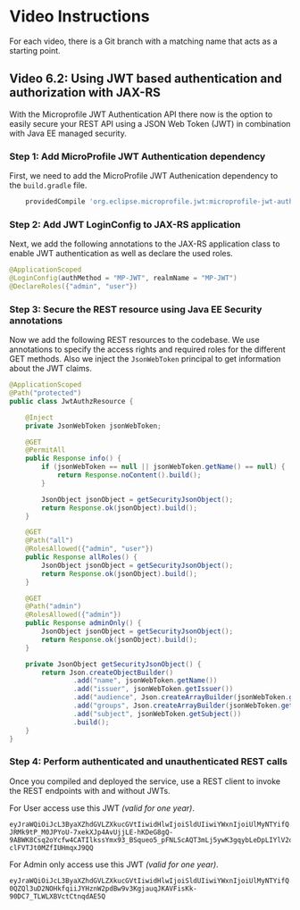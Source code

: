 # Video Instructions

For each video, there is a Git branch with a matching name that acts as a
starting point.

## Video 6.2: Using JWT based authentication and authorization with JAX-RS

With the Microprofile JWT Authentication API there now is the option to easily secure your REST API
using a JSON Web Token (JWT) in combination with Java EE managed security.

### Step 1: Add MicroProfile JWT Authentication dependency

First, we need to add the MicroProfile JWT Authenication dependency to the `build.gradle` file.

```groovy
    providedCompile 'org.eclipse.microprofile.jwt:microprofile-jwt-auth-api:1.1'
```

### Step 2: Add JWT LoginConfig to JAX-RS application

Next, we add the following annotations to the JAX-RS application class to enable JWT authentication
as well as declare the used roles.

```java
@ApplicationScoped
@LoginConfig(authMethod = "MP-JWT", realmName = "MP-JWT")
@DeclareRoles({"admin", "user"})
```

### Step 3: Secure the REST resource using Java EE Security annotations

Now we add the following REST resources to the codebase. We use annotations to specify
the access rights and required roles for the different GET methods. Also we inject the
`JsonWebToken` principal to get information about the JWT claims.

```java
@ApplicationScoped
@Path("protected")
public class JwtAuthzResource {

    @Inject
    private JsonWebToken jsonWebToken;

    @GET
    @PermitAll
    public Response info() {
        if (jsonWebToken == null || jsonWebToken.getName() == null) {
            return Response.noContent().build();
        }

        JsonObject jsonObject = getSecurityJsonObject();
        return Response.ok(jsonObject).build();
    }

    @GET
    @Path("all")
    @RolesAllowed({"admin", "user"})
    public Response allRoles() {
        JsonObject jsonObject = getSecurityJsonObject();
        return Response.ok(jsonObject).build();
    }

    @GET
    @Path("admin")
    @RolesAllowed({"admin"})
    public Response adminOnly() {
        JsonObject jsonObject = getSecurityJsonObject();
        return Response.ok(jsonObject).build();
    }

    private JsonObject getSecurityJsonObject() {
        return Json.createObjectBuilder()
                .add("name", jsonWebToken.getName())
                .add("issuer", jsonWebToken.getIssuer())
                .add("audience", Json.createArrayBuilder(jsonWebToken.getAudience()))
                .add("groups", Json.createArrayBuilder(jsonWebToken.getGroups()))
                .add("subject", jsonWebToken.getSubject())
                .build();
    }
}
```

### Step 4: Perform authenticated and unauthenticated REST calls

Once you compiled and deployed the service, use a REST client to invoke the REST endpoints with
and without JWTs.

For User access use this JWT *(valid for one year)*.
```
eyJraWQiOiJcL3ByaXZhdGVLZXkucGVtIiwidHlwIjoiSldUIiwiYWxnIjoiUlMyNTYifQ.eyJzdWIiOiJNUC1KV1QgRGVtbyIsImF1ZCI6IlBhY2t0UHVibGlzaGluZyIsInVwbiI6ImFkbWluIiwiYXV0aF90aW1lIjoxNTQxNTA3NjEwLCJpc3MiOiJjbG91ZC5uYXRpdi5qYXZhZWUiLCJncm91cHMiOlsidXNlciJdLCJleHAiOjE1NzMwNDM2MTAsImlhdCI6MTU0MTUwNzYxMCwianRpIjoiYS0xMjMifQ.LAt4rj6B7J28AdUfILrn2P4cxtx9VraXiQDQVquoGJ7zEEpSb8FoBhHTGIob2Zaxo0-JRMk9tP_M0JPYoU-7xekXJp4AvUjjLE-hKDeG8gQ-9ABWK8Csq2oYcfw4CATIlkssYmx93_BSqueo5_pFNLScAQT3mLj5ywK3gqybLeDpLIYlV2oyUg9IsxxBXpnZXU7uxkcsz6qm3PEriIJ8DkBhS6T6pcJ4wfDSYEjPg7FF8gPhYtBBxOLWUXQ7fzqquiO5FASw578yxrY_QIDgRhsuNFZrQ_tKkxHN7Be5FZKXLDg0ZCR3YuIEpBONgSat-clFVTJt0MZfIUHmqxJ9QQ
```

For Admin only access use this JWT *(valid for one year)*.
```
eyJraWQiOiJcL3ByaXZhdGVLZXkucGVtIiwidHlwIjoiSldUIiwiYWxnIjoiUlMyNTYifQ.eyJzdWIiOiJNUC1KV1QgRGVtbyIsImF1ZCI6IlBhY2t0UHVibGlzaGluZyIsInVwbiI6ImFkbWluIiwiYXV0aF90aW1lIjoxNTQxNTA3Mzk5LCJpc3MiOiJjbG91ZC5uYXRpdi5qYXZhZWUiLCJncm91cHMiOlsiYWRtaW4iLCJ1c2VyIl0sImV4cCI6MTU3MzA0MzM5OSwiaWF0IjoxNTQxNTA3Mzk5LCJqdGkiOiJhLTEyMyJ9.LuTL8ulLyN6ehF6oevhki6ep4piBeW8a4BD9M96aqIwWQTOeq6vLm8LUdcbzL6eVFZ1k2Nixm6bZZQjMSfZe0HonEIgubvrQk4G7u7XiEWdjZbW5_m_eEhnQBjHINlMao9YJ1TT2IqtXnJYCf5vwkOuXNtsVI6Woe0u6mQLIZ0orhfY6j_1qqY18WR1Kl4lFavHh6YEwHLL19YiNrbp7d3Qgu__tdowyHSt63s2wUs7YBsdLuqmcMZi81rMYaUNYetjORN61B0F1SM-0QZQl3uD2NOHkfqiiJYHznW2pdBw9v3KgjauqJKAVFisKk-90DC7_TLWLXBVctCtnqdAE5Q
```

